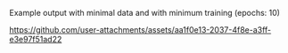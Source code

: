 Example output with minimal data and with minimum training (epochs: 10)




https://github.com/user-attachments/assets/aa1f0e13-2037-4f8e-a3ff-e3e97f51ad22

